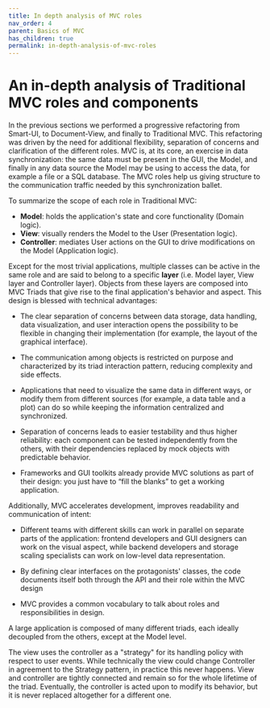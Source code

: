 ```yaml
---
title: In depth analysis of MVC roles
nav_order: 4
parent: Basics of MVC
has_children: true
permalink: in-depth-analysis-of-mvc-roles
---
```

# An in-depth analysis of Traditional MVC roles and components

In the previous sections we performed a progressive refactoring from Smart-UI, 
to Document-View, and finally to Traditional MVC. This refactoring was driven
by the need for additional flexibility, separation of concerns and
clarification of the different roles. MVC is, at its core, an exercise in data
synchronization: the same data must be present in the GUI, the Model, and
finally in any data source the Model may be using to access the data, for
example a file or a SQL database. The MVC roles help us giving structure to the
communication traffic needed by this synchronization ballet.

To summarize the scope of each role in Traditional MVC:

   - **Model**: holds the application's state and core functionality (Domain logic).
   - **View**: visually renders the Model to the User (Presentation logic).
   - **Controller**: mediates User actions on the GUI to drive modifications on the Model (Application logic).

Except for the most trivial applications, multiple classes can be active in the
same role and are said to belong to a specific **layer** (i.e. Model layer, View
layer and Controller layer). Objects from these layers are composed into MVC
Triads that give rise to the final application's behavior and aspect.  This
design is blessed with technical advantages: 

   - The clear separation of concerns between data storage, data handling, data
     visualization, and user interaction opens the possibility to be flexible
     in changing their implementation (for example, the layout of the graphical
     interface).

   - The communication among objects is restricted on purpose and characterized
     by its triad interaction pattern, reducing complexity and side effects.

   - Applications that need to visualize the same data in different ways, or
     modify them from different sources (for example, a data table and a plot)
     can do so while keeping the information centralized and synchronized.

   - Separation of concerns leads to easier testability and thus higher
     reliability: each component can be tested independently from the others,
     with their dependencies replaced by mock objects with predictable behavior.

   - Frameworks and GUI toolkits already provide MVC solutions as part of their
     design: you just have to “fill the blanks” to get a working application. 

Additionally, MVC accelerates development, improves readability and communication of intent: 

   - Different teams with different skills can work in parallel on separate
     parts of the application: frontend developers and GUI designers can work
     on the visual aspect, while backend developers and storage scaling specialists
     can work on low-level data representation. 

   - By defining clear interfaces on the protagonists' classes, the code
     documents itself both through the API and their role within the MVC design

   - MVC provides a common vocabulary to talk about roles and responsibilities
     in design.

A large application is composed of many different triads, each ideally
decoupled from the others, except at the Model level.

The view uses the controller as a "strategy" for its handling policy with respect
to user events. While technically the view could change Controller in agreement
to the Strategy pattern, in practice this never happens. View and controller are
tightly connected and remain so for the whole lifetime of the triad. Eventually,
the controller is acted upon to modify its behavior, but it is never replaced altogether
for a different one.

